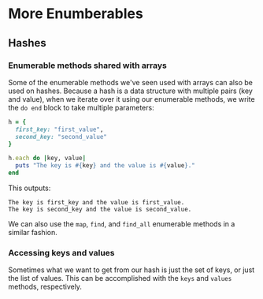 # More Enumberables

## Hashes
### Enumerable methods shared with arrays
Some of the enumerable methods we've seen used with arrays can also be used on hashes. Because a hash is a data structure with multiple pairs (key and value), when we iterate over it using our enumerable methods, we write the `do end` block to take multiple parameters:

```ruby
h = {
  first_key: "first_value",
  second_key: "second_value"
}

h.each do |key, value|
  puts "The key is #{key} and the value is #{value}."
end
```

This outputs:
```
The key is first_key and the value is first_value.
The key is second_key and the value is second_value.
```


We can also use the `map`, `find`, and `find_all` enumerable methods in a similar fashion.


### Accessing keys and values
Sometimes what we want to get from our hash is just the set of keys, or just the list of values. This can be accomplished with the `keys` and `values` methods, respectively.

